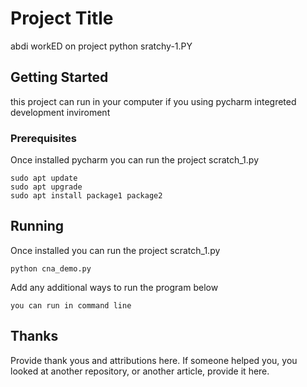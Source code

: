 # Project Title

abdi workED  on project python sratchy-1.PY

## Getting Started

this project can run in your computer if you using pycharm integreted development inviroment

### Prerequisites

Once installed pycharm you can run the project scratch_1.py

```
sudo apt update
sudo apt upgrade
sudo apt install package1 package2
```

## Running
Once installed you can run the project scratch_1.py

```
python cna_demo.py
```

Add any additional ways to run the program below

```
you can run in command line
```

## Thanks
Provide thank yous and attributions here. If someone helped you, you looked at another repository, or another article, provide it here.
